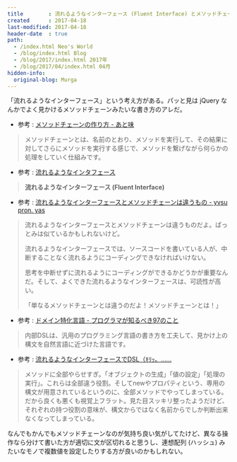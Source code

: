 ```yaml
---
title        : 流れるようなインターフェース (Fluent Interface) とメソッドチェーン (Method Chain)
created      : 2017-04-18
last-modified: 2017-04-18
header-date  : true
path:
  - /index.html Neo's World
  - /blog/index.html Blog
  - /blog/2017/index.html 2017年
  - /blog/2017/04/index.html 04月
hidden-info:
  original-blog: Murga
---
```


「流れるようなインターフェース」という考え方がある。パッと見は jQuery なんかでよく見かけるメソッドチェーンみたいな書き方のアレだ。

- 参考 : [メソッドチェーンの作り方 - あと味](http://taiju.hatenablog.com/entry/20100307/1267962826)

> メソッドチェーンとは、名前のとおり、メソッドを実行して、その結果に対してさらにメソッドを実行する感じで、メソッドを繋げながら何らかの処理をしていく仕組みです。

- 参考 : [流れるようなインタフェース](http://bliki-ja.github.io/FluentInterface/)

> **流れるようなインターフェース (Fluent Interface)**

- 参考 : [流れるようなインターフェースとメソッドチェーンは違うもの - yvsu pron. yas](http://d.hatena.ne.jp/higayasuo/20071025/1193319054)

> 流れるようなインターフェースとメソッドチェーンは違うものだよ。ぱっとみは似ているかもしれないけど。
> 
> 流れるようなインターフェースでは、ソースコードを書いている人が、中断することなく流れるようにコーディングできなければいけない。
> 
> 思考を中断せずに流れるようにコーディングができるかどうかが重要なんだ。そして、よくできた流れるようなインターフェースは、可読性が高い。
> 
> 「単なるメソッドチェーンとは違うのだよ！メソッドチェーンとは！」

- 参考 : [ドメイン特化言語 - プログラマが知るべき97のこと](http://プログラマが知るべき97のこと.com/エッセイ/ドメイン特化言語)

> 内部DSLは、汎用のプログラミング言語の書き方を工夫して、見かけ上の構文を自然言語に近づけた言語です。

- 参考 : [流れるようなインターフェースでDSL（ｷﾘｯ。……](http://act.neue.cc/fluent.txt)

> メソッドに全部やらせすぎ。「オブジェクトの生成」「値の設定」「処理の実行」。これらは全部違う役割。そしてnewやプロパティという、専用の構文が用意されているというのに、全部メソッドでやってしまっている。だから良くも悪くも視覚上フラット。見た目スッキリ整ったようだけど、それぞれの持つ役割の意味が、構文からではなく名前からでしか判断出来なくなってしまっている。

なんでもかんでもメソッドチェーンなのが気持ち良い気がしてたけど、異なる操作なら分けて書いた方が適切に文が区切れると思うし、連想配列 (ハッシュ) みたいなモノで複数値を設定したりする方が良いのかもしれない。
